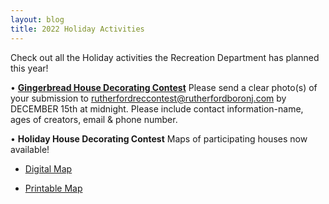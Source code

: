 ```yaml
---
layout: blog
title: 2022 Holiday Activities 
---
```


Check out all the Holiday activities the Recreation Department has planned this year!


• [**Gingerbread House Decorating Contest**](https://storage.googleapis.com/static.rutherford-nj.com/recreation/contests/2022_Gingerbread_Contest.pdf) Please send a clear photo(s) of your submission to rutherfordreccontest@rutherfordboronj.com by DECEMBER 15th at midnight. Please include contact information-name, ages of creators, email & phone number.

• **Holiday House Decorating Contest** Maps of participating houses now available!
  
- [Digital Map](https://www.google.com/maps/d/viewer?hl=en&mid=12MXdVakojoR4VSzPwFi2um53rx7TdMI&ll=40.828779584089446%2C-74.11278745&z=14)
    
- [Printable Map](https://storage.googleapis.com/static.rutherford-nj.com/recreation/posts/2022_Holiday_HouseDecorating_Map.pdf)
